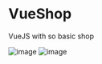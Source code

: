 # VueShop

VueJS with so basic shop

![image](https://user-images.githubusercontent.com/78105136/229928123-1ff0e197-f308-4d93-b006-0537cf0dab99.png)
![image](https://user-images.githubusercontent.com/78105136/229928174-8028d60a-2ca2-448e-b671-443501497c39.png)